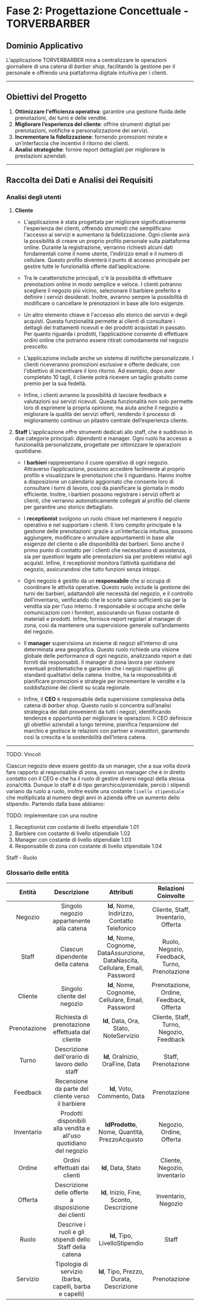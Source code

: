 # Fase 2: Progettazione Concettuale - TORVERBARBER

## Dominio Applicativo

L'applicazione TORVERBARBER mira a centralizzare le operazioni giornaliere di una catena di *barber shop*, facilitando la gestione per il personale e offrendo una piattaforma digitale intuitiva per i clienti.

---

## Obiettivi del Progetto

1. **Ottimizzare l'efficienza operativa**: garantire una gestione fluida delle prenotazioni, dei turni e delle vendite.
2. **Migliorare l’esperienza del cliente**: offrire strumenti digitali per prenotazioni, notifiche e personalizzazione dei servizi.
3. **Incrementare la fidelizzazione**: fornendo promozioni mirate e un’interfaccia che incentivi il ritorno dei clienti.
4. **Analisi strategiche**: fornire report dettagliati per migliorare le prestazioni aziendali.

---

## Raccolta dei Dati e Analisi dei Requisiti

### Analisi degli utenti

1. **Cliente**
    - L'applicazione è stata progettata per migliorare significativamente l'esperienza dei clienti, offrendo strumenti che semplificano l'accesso ai servizi e aumentano la fidelizzazione. Ogni cliente avrà la possibilità di creare un proprio profilo personale sulla piattaforma online. Durante la registrazione, verranno richiesti alcuni dati fondamentali come il nome utente, l’indirizzo email e il numero di cellulare. Questo profilo diventerà il punto di accesso principale per gestire tutte le funzionalità offerte dall’applicazione.

    - Tra le caratteristiche principali, c'è la possibilità di effettuare prenotazioni online in modo semplice e veloce. I clienti potranno scegliere il negozio più vicino, selezionare il barbiere preferito e definire i servizi desiderati. Inoltre, avranno sempre la possibilità di modificare o cancellare le prenotazioni in base alle loro esigenze.

    - Un altro elemento chiave è l'accesso allo storico dei servizi e degli acquisti. Questa funzionalità permette ai clienti di consultare i dettagli dei trattamenti ricevuti e dei prodotti acquistati in passato. Per quanto riguarda i prodotti, l’applicazione consente di effettuare ordini online che potranno essere ritirati comodamente nel negozio prescelto.

    - L’applicazione include anche un sistema di notifiche personalizzate. I clienti riceveranno promozioni esclusive e offerte dedicate, con l'obiettivo di incentivare il loro ritorno. Ad esempio, dopo aver completato 10 tagli, il cliente potrà ricevere un taglio gratuito come premio per la sua fedeltà.

    - Infine, i clienti avranno la possibilità di lasciare feedback e valutazioni sui servizi ricevuti. Questa funzionalità non solo permette loro di esprimere la propria opinione, ma aiuta anche il negozio a migliorare la qualità dei servizi offerti, rendendo il processo di miglioramento continuo un pilastro centrale dell’esperienza cliente.
2. **Staff**
    L'applicazione offre strumenti dedicati allo staff, che è suddiviso in due categorie principali: dipendenti e manager. Ogni ruolo ha accesso a funzionalità personalizzate, progettate per ottimizzare le operazioni quotidiane.

    - I **barbieri** rappresentano il cuore operativo di ogni negozio. Attraverso l’applicazione, possono accedere facilmente al proprio profilo e visualizzare le prenotazioni che li riguardano. Hanno inoltre a disposizione un calendario aggiornato che consente loro di consultare i turni di lavoro, così da pianificare la giornata in modo efficiente. Inoltre, i barbieri possono registrare i servizi offerti ai clienti, che verranno automaticamente collegati al profilo del cliente per garantire uno storico dettagliato.

    - I **receptionist** svolgono un ruolo chiave nel mantenere il negozio operativo e nel supportare i clienti. Il loro compito principale è la gestione delle prenotazioni: grazie a un’interfaccia intuitiva, possono aggiungere, modificare o annullare appuntamenti in base alle esigenze del cliente o alle disponibilità dei barbieri. Sono anche il primo punto di contatto per i clienti che necessitano di assistenza, sia per questioni legate alle prenotazioni sia per problemi relativi agli acquisti. Infine, il receptionist monitora l’attività quotidiana del negozio, assicurandosi che tutto funzioni senza intoppi.

    - Ogni negozio è gestito da un **responsabile** che si occupa di coordinare le attività operative. Questo ruolo include la gestione dei turni dei barbieri, adattandoli alle necessità del negozio, e il controllo dell’inventario, verificando che le scorte siano sufficienti sia per la vendita sia per l’uso interno. Il responsabile si occupa anche delle comunicazioni con i fornitori, assicurando un flusso costante di materiali e prodotti. Infine, fornisce report regolari al manager di zona, così da mantenere una supervisione generale sull’andamento del negozio.

    - Il **manager** supervisiona un insieme di negozi all’interno di una determinata area geografica. Questo ruolo richiede una visione globale delle performance di ogni negozio, analizzando report e dati forniti dai responsabili. Il manager di zona lavora per risolvere eventuali problematiche e garantire che i negozi rispettino gli standard qualitativi della catena. Inoltre, ha la responsabilità di pianificare promozioni e strategie per incrementare le vendite e la soddisfazione dei clienti su scala regionale.

    - Infine, il **CEO** è responsabile della supervisione complessiva della catena di *barber shop*. Questo ruolo si concentra sull’analisi strategica dei dati provenienti da tutti i negozi, identificando tendenze e opportunità per migliorare le operazioni. Il CEO definisce gli obiettivi aziendali a lungo termine, pianifica l’espansione del marchio e gestisce le relazioni con partner e investitori, garantendo così la crescita e la sostenibilità dell’intera catena.

---

TODO: Vincoli

Ciascun negozio deve essere gestito da un manager, che a sua volta dovrà fare rapporto al responsabile di zona, ovvero un manager che è in diretto contatto con il CEO e che ha il ruolo di gestire diversi negozi della stessa zona/città. Dunque lo staff è di tipo gerarchico/piramidale, perciò i stipendi variano da ruolo a ruolo, inoltre essite una costante `livello stipendiale` che moltiplicata al numero degli anni in azienda offre un aumento dello stipendio. Partendo dalla base abbiamo:

TODO: implementare con una routine

1. Receptionist con costante di livello stipendiale 1.01
2. Barbiere con costante di livello stipendiale 1.02
3. Manager con costante di livello stipendiale 1.03
4. Responsabile di zona con costante di livello stipendiale 1.04



Staff - Ruolo


### Glossario delle entità

|    Entità    |                            Descrizione                             |                           Attributi                            |              Relazioni Coinvolte              |
|:------------:|:------------------------------------------------------------------:|:--------------------------------------------------------------:|:---------------------------------------------:|
|   Negozio    |              Singolo negozio appartenente alla catena              |          **Id**, Nome, Indirizzo, Contatto Telefonico          |      Cliente, Staff, Inventario, Offerta      |
|    Staff     |                  Ciascun dipendente della catena                   | **Id**, Nome, Cognome, DataAssunzione, DataNascita, Cellulare, Email, Password | Ruolo, Negozio, Feedback, Turno, Prenotazione |
|   Cliente    |                    Singolo cliente del negozio                     |       **Id**, Nome, Cognome, Cellulare, Email, Password        |    Prenotazione, Ordine, Feedback, Offerta    |
| Prenotazione |          Richiesta di prenotazione effettuata dal cliente          |             **Id**, Data, Ora, Stato, NoteServizio             |   Cliente, Staff, Turno, Negozio, Feedback    |
|    Turno     |           Descrizione dell'orario di lavoro dello staff            |                **Id**, OraInizio, OraFine, Data                |              Staff, Prenotazione              |
|   Feedback   |         Recensione da parte del cliente verso il barbiere          |            **Id**, Voto, Commento, Data            |                 Prenotazione                  |
|  Inventario  | Prodotti disponibili alla vendita e all'uso quotidiano del negozio |         **IdProdotto**, Nome, Quantità, PrezzoAcquisto         |           Negozio, Ordine, Offerta            |
|    Ordine    |                   Ordini effettuati dai clienti                    |                      **Id**, Data, Stato                       |         Cliente, Negozio, Inventario          |
|   Offerta    |        Descrizione delle offerte a disposizione dei clienti        |           **Id**, Inizio, Fine, Sconto, Descrizione            |              Inventario, Negozio              |
|    Ruolo     |      Descrive i ruoli e gli stipendi dello Staff della catena      |                 **Id**, Tipo, LivelloStipendio                 |                     Staff                     |
|   Servizio   |      Tipologia di servizio (barba, capelli, barba e capelli)       |           **Id**, Tipo, Prezzo, Durata, Descrizione            |           Prenotazione            |
